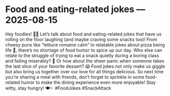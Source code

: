 # Food and eating-related jokes — 2025-08-15

Hey foodies! 🍔🍕 Let’s talk about food and eating-related jokes that have us rolling on the floor laughing (and maybe craving some snacks too)! From cheesy puns like “lettuce romaine calm” to relatable jokes about pizza being life 🍕, there’s no shortage of food humor to spice up our day. Who else can relate to the struggle of trying to eat a snack quietly during a boring class and failing miserably? 🤫 Or how about the sheer panic when someone takes the last slice of your favorite dessert? 😱 Food jokes not only make us giggle but also bring us together over our love for all things delicious. So next time you're sharing a meal with friends, don’t forget to sprinkle in some food-related humor to make the dining experience even more enjoyable! Stay witty, stay hungry! 🍽️✨ #FoodJokes #SnackAttack